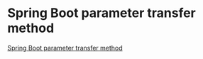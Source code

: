 # Spring Boot parameter transfer method
[Spring Boot parameter transfer method](https://aiwithcloud.com/2022/09/19/spring_boot_parameter_transfer_method/)